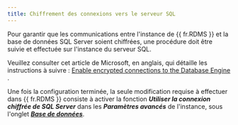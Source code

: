 ```yaml
---
title: Chiffrement des connexions vers le serveur SQL
---
```

Pour garantir que les communications entre l'instance de {{ fr.RDMS }} et la base de données SQL Server soient chiffrées, une procédure doit être suivie et effectuée sur l'instance du serveur SQL.  

Veuillez consulter cet article de Microsoft, en anglais, qui détaille les instructions à suivre : [Enable encrypted connections to the Database Engine](https://docs.microsoft.com/en-us/sql/database-engine/configure-windows/enable-encrypted-connections-to-the-database-engine?view=sql-server-ver15) .  

Une fois la configuration terminée, la seule modification requise à effectuer dans {{ fr.RDMS }} consiste à activer la fonction ***Utiliser la connexion chiffrée de SQL Server*** dans les ***Paramètres avancés*** de l'instance, sous l'onglet [***Base de données***](/fr/server/management/devolutions-server-console/devolutions-server-settings/database/). 


